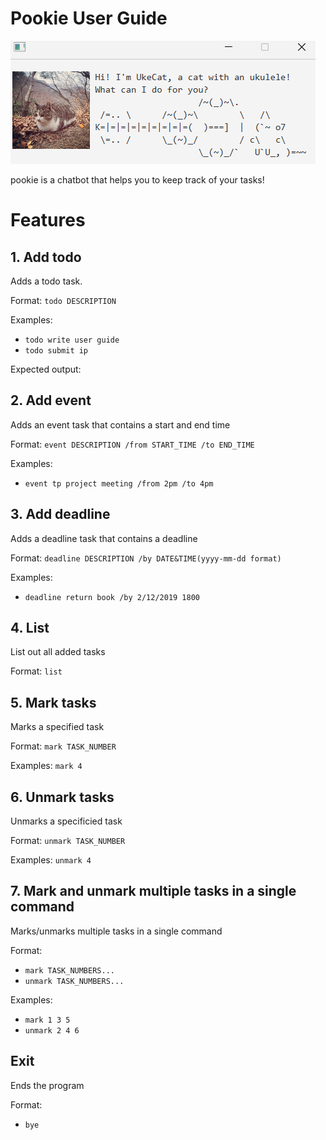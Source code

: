 # Pookie User Guide

![](/docs/Ui.png)

pookie is a chatbot that helps you to keep track of your tasks!

# Features
## 1. Add todo

Adds a todo task.

Format: `todo DESCRIPTION`

Examples:
- `todo write user guide`
- `todo submit ip`

Expected output:


## 2. Add event

Adds an event task that contains a start and end time

Format: `event DESCRIPTION /from START_TIME /to END_TIME`

Examples: 
- `event tp project meeting /from 2pm /to 4pm`

## 3. Add deadline
Adds a deadline task that contains a deadline

Format: `deadline DESCRIPTION /by DATE&TIME(yyyy-mm-dd format)`

Examples: 
- `deadline return book /by 2/12/2019 1800`

## 4. List
List out all added tasks

Format: `list`

## 5. Mark tasks
Marks a specified task

Format: `mark TASK_NUMBER`

Examples: `mark 4`

## 6. Unmark tasks
Unmarks a specificied task

Format: `unmark TASK_NUMBER`

Examples: `unmark 4`

## 7. Mark and unmark multiple tasks in a single command
Marks/unmarks multiple tasks in a single command

Format:
- `mark TASK_NUMBERS...`
- `unmark TASK_NUMBERS...`

Examples:
- `mark 1 3 5`
- `unmark 2 4 6`

## Exit 
Ends the program

Format:
- `bye`
